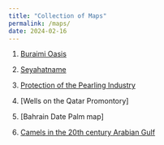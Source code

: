 ```yaml
---
title: "Collection of Maps"
permalink: /maps/
date: 2024-02-16
---
```


1. [Buraimi Oasis](/buraimi/)
 
2. [Seyahatname](/seyahatname/)

3. [Protection of the Pearling Industry](/pearl/)

4. [Wells on the Qatar Promontory] 

5. [Bahrain Date Palm map]

6. [Camels in the 20th century Arabian Gulf](/camels/)


